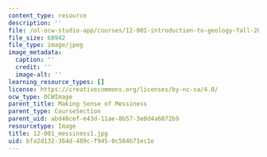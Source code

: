 ```yaml
---
content_type: resource
description: ''
file: /ol-ocw-studio-app/courses/12-001-introduction-to-geology-fall-2013/bfa2d132364d489cf9450c584b71ec1e_12-001_messiness1.jpg
file_size: 68942
file_type: image/jpeg
image_metadata:
  caption: ''
  credit: ''
  image-alt: ''
learning_resource_types: []
license: https://creativecommons.org/licenses/by-nc-sa/4.0/
ocw_type: OCWImage
parent_title: Making Sense of Messiness
parent_type: CourseSection
parent_uid: abd48cef-e43d-11ae-8b57-3e0d4a6872b9
resourcetype: Image
title: 12-001_messiness1.jpg
uid: bfa2d132-364d-489c-f945-0c584b71ec1e
---
```

